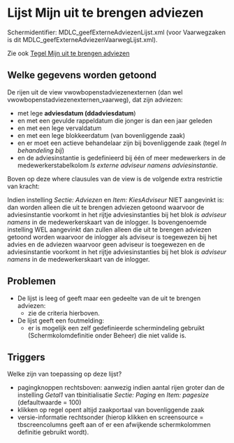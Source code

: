 # Lijst Mijn uit te brengen adviezen

Schermidentifier: MDLC_geefExterneAdviezenLijst.xml (voor Vaarwegzaken is dit MDLC_geefExterneAdviezenVaarwegLijst.xml).

Zie ook [Tegel Mijn uit te brengen adviezen](tegel_mijn_uit_te_brengen_adviezen.md)

## Welke gegevens worden getoond

De rijen uit de view vwowbopenstadviezenexternen (dan wel vwowbopenstadviezenexternen_vaarweg), dat zijn adviezen:

- met lege **adviesdatum (ddadviesdatum**)
- en met een gevulde rappeldatum die jonger is dan een jaar geleden
- en met een lege vervaldatum
- en met een lege blokkeerdatum (van bovenliggende zaak)
- en er moet een actieve behandelaar zijn bij bovenliggende zaak (tegel _In behandeling bij_)
- en de adviesinstantie is gedefinieerd bij één of meer medewerkers in de medewerkerstabelkolom _Is externe adviseur namens adviesinstantie_.

Boven op deze where clausules van de view is de volgende extra restrictie van kracht:

Indien instelling _Sectie: Adviezen_ en _Item: KiesAdviseur_ NIET aangevinkt is: dan worden alleen die uit te brengen adviezen getoond waarvoor de adviesinstantie voorkomt in het rijtje adviesinstanties bij het blok _is adviseur namens_ in de medewerkerskaart van de inlogger.
Is bovengenoemde instelling WEL aangevinkt dan zullen alleen die uit te brengen adviezen getoond worden waarvoor de inlogger als adviseur is toegewezen bij het advies en de adviezen waarvoor geen adviseur is toegewezen en de adviesinstantie voorkomt in het rijtje adviesinstanties bij het blok _is adviseur namens_ in de medewerkerskaart van de inlogger.

## Problemen

- De lijst is leeg of geeft maar een gedeelte van de uit te brengen adviezen:
  - zie de criteria hierboven.
- De lijst geeft een foutmelding:
  - er is mogelijk een zelf gedefinieerde schermindeling gebruikt (Schermkolomdefinitie onder Beheer) die niet valide is.

## Triggers

Welke zijn van toepassing op deze lijst?

- pagingknoppen rechtsboven: aanwezig indien aantal rijen groter dan de instelling _Getal1_ van tbinitialisatie _Sectie: Paging_ en _Item: pagesize_ (defaultwaarde = 100)
- klikken op regel opent altijd zaakportaal van bovenliggende zaak
- versie-informatie rechtsonder (hierop klikken en screensource = tbscreencolumns geeft aan of er een afwijkende schermkolommen definitie gebruikt wordt).
